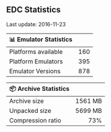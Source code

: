 ## EDC Statistics

Last update: 2016-11-23

| :bar_chart: Emulator Statistics | |
|:-----|------:|
| Platforms available | 160 |
| Platform Emulators | 395 |
| Emulator Versions  | 878 |

| :package: Archive Statistics | |
|:-----|------:|
| Archive size | 1561 MB |
| Unpacked size | 5699 MB |
| Compression ratio | 73% |
